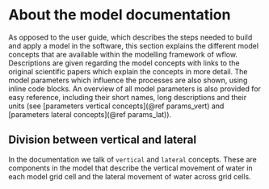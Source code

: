 # About the model documentation

As opposed to the user guide, which describes the steps needed to build and apply a model in
the software, this section explains the different model concepts that are available within
the modelling framework of wflow. Descriptions are given regarding the model concepts with
links to the original scientific papers which explain the concepts in more detail. The model
parameters which influence the processes are also shown, using inline code blocks. An
overview of all model parameters is also provided for easy reference, including their short
names, long descriptions and their units (see [parameters vertical concepts](@ref
params_vert) and [parameters lateral concepts](@ref params_lat)).

## Division between vertical and lateral

In the documentation we talk of `vertical` and `lateral` concepts. These are components in
the model that describe the vertical movement of water in each model grid cell and the
lateral movement of water across grid cells.
